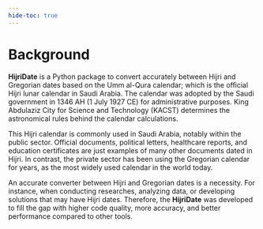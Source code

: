 ```yaml
---
hide-toc: true
---
```


# Background

**HijriDate** is a Python package to convert accurately between Hijri and
Gregorian dates based on the Umm al-Qura calendar; which is the official Hijri
lunar calendar in Saudi Arabia. The calendar was adopted by the Saudi government
in 1346 AH (1 July 1927 CE) for administrative purposes. King Abdulaziz City for
Science and Technology (KACST) determines the astronomical rules behind the
calendar calculations.

This Hijri calendar is commonly used in Saudi Arabia, notably within the public
sector. Official documents, political letters, healthcare reports, and education
certificates are just examples of many other documents dated in Hijri. In
contrast, the private sector has been using the Gregorian calendar for years, as
the most widely used calendar in the world today.

An accurate converter between Hijri and Gregorian dates is a necessity. For
instance, when conducting researches, analyzing data, or developing solutions
that may have Hijri dates. Therefore, the **HijriDate** was developed to fill
the gap with higher code quality, more accuracy, and better performance compared
to other tools.
